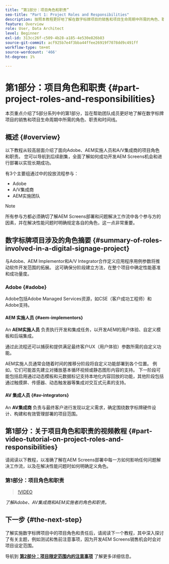 ```yaml
---
title: “第1部分：项目角色和职责”
seo-title: "Part 1: Project Roles and Responsibilities"
description: 按照本教程更好地了解在数字标牌项目的销售和项目生命周期中所需的角色、职责和时间线。
feature: Overview
role: User, Data Architect
level: Beginner
exl-id: 313cc26f-c509-4b28-a185-4e530e826b83
source-git-commit: acf925b7e4f3bba44ffee26919f7078dd9c491ff
workflow-type: tm+mt
source-wordcount: '466'
ht-degree: 1%

---
```


# 第1部分：项目角色和职责 {#part-project-roles-and-responsibilities}

本页重点介绍了5部分系列中的第1部分，旨在帮助团队成员更好地了解在数字标牌项目的销售和项目生命周期中所需的角色、职责和时间线。

## 概述 {#overview}

以下教程从较高层面介绍了面向Adobe、AEM实施人员和A/V集成商的项目角色和职责。 您可以导航到后续剧集，全面了解如何成功开发AEM Screens机会和进行部署以实现长期成功。

有3个主要组通过中的投放流程参与：

* Adobe
* A/V集成商
* AEM实施团队

>[!NOTE]
>
>所有参与方都必须确切了解AEM Screens部署和问题解决工作流中各个参与方的因素，并在解决性能问题时明确规定各自的角色，这一点非常重要。

## 数字标牌项目涉及的角色摘要 {#summary-of-roles-involved-in-a-digital-signage-project}

与Adobe、AEM Implementor和A/V Integrator合作定义应用程序用例参数将推动软件开发范围的拓展。 这可确保分阶段建立方法，在整个项目中确定性能基准和成功量度。

### Adobe {#adobe}

Adobe包括Adobe Managed Services资源，如CSE（客户成功工程师）和Adobe支持。

#### AEM 实施人员 {#aem-implementors}

An **AEM实施人员** 负责执行开发和集成任务，以开发AEM的用户体验、自定义模板和后端集成。

通过此流程还可以捕获和提供满足最终客户UX（用户体验）参数所需的自定义功能。

AEM实施人员通常会随着时间的推移分阶段将自定义功能部署到各个位置。 例如，它们可能首先建立对播放基本循环视频或静态图形内容的支持。 下一阶段可能包括启用通过动态模板和元数据标记支持本地化内容回放的功能，其他阶段包括通过触摸屏、传感器、动态触发器等集成对交互式元素的支持。

#### AV 集成人员 {#av-integrators}

An **AV集成商** 负责与最终客户进行发现以定义需求，确定围绕数字标牌硬件设计、构建和有效管理部署的项目范围。

## 第1部分：关于项目角色和职责的视频教程 {#part-video-tutorial-on-project-roles-and-responsibilities}

请阅读以下教程，以准确了解在AEM Screens部署中每一方如何影响任何问题解决工作流，以及在解决性能问题时如何明确定义角色。

### 第1部分：项目角色和职责

>[!VIDEO](https://video.tv.adobe.com/v/28375)

*了解Adobe、AV集成商和AEM实施者的角色和职责。*

## 下一步 {#the-next-step}

了解实施数字标牌项目中的项目角色和责任后，请阅读下一个教程，其中深入探讨了有关主题，例如测试和售前注意事项，因为开发AEM Screens销售机会时会对项目设定范围。

导航到 **[第2部分：项目限定范围内的注意事项](project-considerations.md)** 了解更多详细信息。
